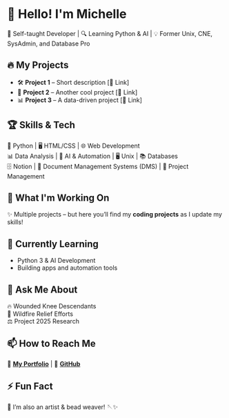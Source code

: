 # 👋 Hello! I'm Michelle
🚀 Self-taught Developer | 🔍 Learning Python & AI | 💡 Former Unix, CNE, SysAdmin, and Database Pro  

## 🔥 My Projects  
- 🛠️ **Project 1** – Short description [🔗 Link]  
- 🎨 **Project 2** – Another cool project [🔗 Link]  
- 📊 **Project 3** – A data-driven project [🔗 Link]  

## 🏆 Skills & Tech  
🐍 Python | 🖥️ HTML/CSS | 🌐 Web Development  
📊 Data Analysis | 🤖 AI & Automation | 🖥 Unix | 📚 Databases  
🗄️ Notion | 📂 Document Management Systems (DMS) | 📌 Project Management  

## 🔭 What I'm Working On  
✨ Multiple projects – but here you’ll find my **coding projects** as I update my skills!  

## 🌱 Currently Learning  
- Python 3 & AI Development  
- Building apps and automation tools  

## 💬 Ask Me About  
🔥 Wounded Knee Descendants  
🌲 Wildfire Relief Efforts  
⚖️ Project 2025 Research  

## 📫 How to Reach Me  
🔗 **[My Portfolio](#)** | 🐙 **[GitHub](https://github.com/yourusername)**  

## ⚡ Fun Fact  
🎨 I’m also an artist & bead weaver! 🪡✨  
